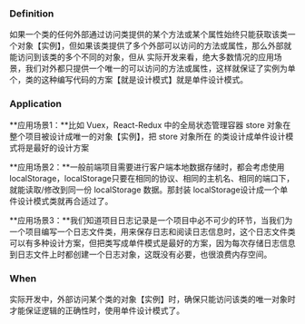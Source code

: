 ### Definition

如果一个类的任何外部通过访问类提供的某个方法或某个属性始终只能获取该类一个对象【实例】，但如果该类提供了多个外部可以访问的方法或属性，那么外部就能访问到该类的多个不同的对象，但从 实际开发来看，绝大多数情况的应用场景，我们对外都只提供一个唯一的可以访问的方法或属性，这样就保证了实例为单个，类的这种编写代码的方案【就是设计模式】就是单件设计模式。

### Application

**应用场景1：**比如 Vuex，React-Redux 中的全局状态管理容器 store 对象在整个项目被设计成唯一的对象【实例】，把 store 对象所在 的类设计成单件设计模式将是最好的设计方案 

**应用场景2：**一般前端项目需要进行客户端本地数据存储时，都会考虑使用 localStorage，localStorage只要在相同的协议、相同的主机名、相同的端口下，就能读取/修改到同一份 localStorage 数据。那封装 localStorage设计成一个单件设计模式类就再合适过了。

**应用场景3：**我们知道项目日志记录是一个项目中必不可少的环节，当我们为一个项目编写一个日志文件类，用来保存日志和阅读日志信息时，这个日志文件类可以有多种设计方案，但把类写成单件模式是最好的方案，因为每次存储日志信息到日志文件上时都创建一个日志对象，这既没有必要，也很浪费内存空间。

### When

实际开发中，外部访问某个类的对象【实例】时，确保只能访问该类的唯一对象时才能保证逻辑的正确性时，使用单件设计模式了。



